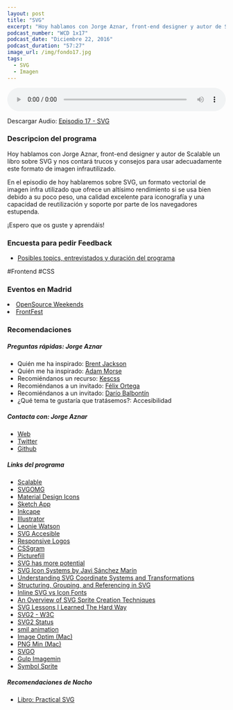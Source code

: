 ```yaml
---
layout: post
title: "SVG"
excerpt: "Hoy hablamos con Jorge Aznar, front-end designer y autor de Scalable un libro sobre SVG y nos contará trucos y consejos para usar SVG."
podcast_number: "WCD 1x17"
podcast_date: "Diciembre 22, 2016"
podcast_duration: "57:27"
image_url: /img/fondo17.jpg
tags: 
  - SVG
  - Imagen
---
```


<audio src="http://www.podtrac.com/pts/redirect.mp3/archive.org/download/WCD-17/WeCodeSign%201x17%20-%20SVG.mp3" preload="auto" controls style="width: 100%;">
  <p>Tu navegador no implementa el elemento audio</p>
</audio>

<p>Descargar Audio: <a href="http://www.podtrac.com/pts/redirect.mp3/archive.org/download/WCD-17/WeCodeSign%201x17%20-%20SVG.mp3" title="Botón derecho del ratón, luego guardar enlace como...">Episodio 17 - SVG</a></p>

<h3 class="post-title  post-heading">Descripcion del programa</h3>

Hoy hablamos con Jorge Aznar, front-end designer y autor de Scalable un libro sobre SVG y nos contará trucos y consejos para usar adecuadamente este formato de imagen infrautilizado.

En el episodio de hoy hablaremos sobre SVG, un formato vectorial de imagen infra utilizado que ofrece un altísimo rendimiento si se usa bien debido a su poco peso, una calidad excelente para iconografía y una capacidad de reutilización y soporte por parte de los navegadores estupenda.

¡Espero que os guste y aprendáis!

<div class="rule"></div>

<h3 class="post-title  post-heading">Encuesta para pedir Feedback</h3>

<ul>
  <li class="recomendacion"><a href="https://wecodesignpodcast.typeform.com/to/keNT6k">Posibles topics, entrevistados y duración del programa</a></li>
</ul>
 
<div class="rule"></div>

#Frontend #CSS

<h3 class="post-title  post-heading">Eventos en Madrid</h3>

<li class="recomendacion"><a href="https://osweekends.github.io/">OpenSource Weekends</a></li>
<li class="recomendacion"><a href="http://frontfest.es/">FrontFest</a></li>

<div class="rule"></div>

<h3 class="post-title  post-heading">Recomendaciones</h3>

##### Preguntas rápidas: Jorge Aznar

<ul>
  <li class="recomendacion"><span>Quién me ha inspirado: </span><a href="http://jxnblk.com/">Brent Jackson</a></li>
  <li class="recomendacion"><span>Quién me ha inspirado: </span><a href="http://mrmrs.cc/">Adam Morse</a></li>
  <li class="recomendacion"><span>Recomiéndanos un recurso: </span><a href="https://escss.blogspot.com/">Kescss</a></li>
  <li class="recomendacion"><span>Recomiéndanos a un invitado: </span><a href="https://twitter.com/flodar">Félix Ortega</a></li>
  <li class="recomendacion"><span>Recomiéndanos a un invitado: </span><a href="https://www.dariobf.com/">Darío Balbontín</a></li>
  <li class="recomendacion"><span>¿Qué tema te gustaría que tratásemos?: </span>Accesibilidad</li>
</ul>


##### Contacta con: Jorge Aznar

<ul>
  <li class="recomendacion"><a href="http://jorgeatgu.com/">Web</a></li>
  <li class="recomendacion"><a href="https://twitter.com/jorgeATGU">Twitter</a></li>
  <li class="recomendacion"><a href="https://github.com/jorgeatgu">Github</a></li>
</ul>

##### Links del programa

<ul>
  <li class="recomendacion"><a href="https://leanpub.com/scalable/">Scalable</a></li>
  <li class="recomendacion"><a href="https://jakearchibald.github.io/svgomg/">SVGOMG</a></li>
  <li class="recomendacion"><a href="http://materialdesignicons.com">Material Design Icons</a></li>
  <li class="recomendacion"><a href="https://www.sketchapp.com/">Sketch App</a></li>
  <li class="recomendacion"><a href="https://inkscape.org/es/">Inkcape</a></li>
  <li class="recomendacion"><a href="http://www.adobe.com/es/products/illustrator.html">Illustrator</a></li>
  <li class="recomendacion"><a href="https://twitter.com/leoniewatson">Leonie Watson</a></li>
  <li class="recomendacion"><a href="https://www.sitepoint.com/tips-accessible-svg">SVG Accesible</a></li>
  <li class="recomendacion"><a href="http://responsivelogos.co.uk/">Responsive Logos</a></li>
  <li class="recomendacion"><a href="https://una.im/CSSgram/">CSSgram</a></li>
  <li class="recomendacion"><a href="https://github.com/scottjehl/picturefill">Picturefill</a></li>
  <li class="recomendacion"><a href="https://madebymike.com.au/writing/svg-has-more-potential/">SVG has more potential</a></li>
  <li class="recomendacion"><a href="https://www.youtube.com/watch?v=KrTdc3l6jcs">SVG Icon Systems by Javi Sánchez Marín</a></li>
  <li class="recomendacion"><a href="https://sarasoueidan.com/blog/svg-coordinate-systems/">Understanding SVG Coordinate Systems and Transformations</a></li>
  <li class="recomendacion"><a href="https://sarasoueidan.com/blog/structuring-grouping-referencing-in-svg/">Structuring, Grouping, and Referencing in SVG</a></li>
  <li class="recomendacion"><a href="https://css-tricks.com/icon-fonts-vs-svg/">Inline SVG vs Icon Fonts </a></li>
  <li class="recomendacion"><a href="https://24ways.org/2014/an-overview-of-svg-sprite-creation-techniques/">An Overview of SVG Sprite Creation Techniques</a></li>
  <li class="recomendacion"><a href="https://vimeo.com/135466848">SVG Lessons I Learned The Hard Way</a></li>
  <li class="recomendacion"><a href="https://www.w3.org/TR/SVG2/">SVG2 - W3C</a></li>
  <li class="recomendacion"><a href="http://tavmjong.free.fr/svg2_status.html">SVG2 Status</a></li>
  <li class="recomendacion"><a href="https://css-tricks.com/guide-svg-animations-smil/">smil animation</a></li>
  <li class="recomendacion"><a href="https://imageoptim.com/mac">Image Optim (Mac)</a></li>
  <li class="recomendacion"><a href="https://pngmini.com/">PNG Min (Mac)</a></li>
  <li class="recomendacion"><a href="https://github.com/svg/svgo">SVGO</a></li>
  <li class="recomendacion"><a href="https://github.com/sindresorhus/gulp-imagemin">Gulp Imagemin</a></li>
  <li class="recomendacion"><a href="https://fvsch.com/code/svg-icons/symbol-sprite/">Symbol Sprite</a></li>
</ul>


##### Recomendaciones de Nacho

<ul>
  <li class="recomendacion"><a href="https://abookapart.com/products/practical-svg">Libro: Practical SVG</a></li>
</ul>
